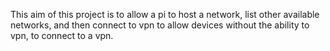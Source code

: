 This aim of this project is to allow a pi to host a network, list other available networks, and then connect to vpn to allow devices without the ability to vpn, to connect to a vpn.

